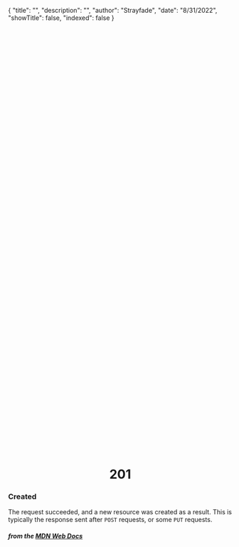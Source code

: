 {
    "title": "",
    "description": "",
    "author": "Strayfade",
    "date": "8/31/2022",
    "showTitle": false,
    "indexed": false
}

<p style="margin-right: auto; margin-left: auto; width: max-content; margin-top: 25vh; opacity: 0.5;"></p>
<h1 style="margin-right: auto; margin-left: auto; width: max-content; margin-top: 3px;">201</h1>

### Created

The request succeeded, and a new resource was created as a result. This is typically the response sent after `POST` requests, or some `PUT` requests.

#### *from the [MDN Web Docs](https://developer.mozilla.org/en-US/docs/Web/HTTP/Status)* 